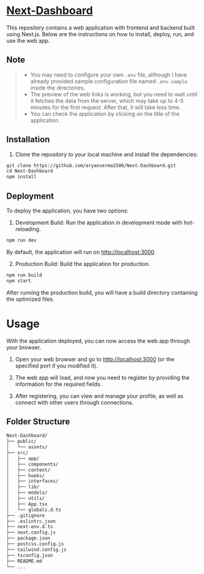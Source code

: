 # [Next-Dashboard](https://next-dashboard.web.app/)

This repository contains a web application with frontend and backend built using Next.js. Below are the instructions on how to install, deploy, run, and use the web app.

## Note

> * You may need to configure your own `.env` file, although I have already provided sample configuration file named `.env.sample` inside the directories.
> * The preview of the web links is working, but you need to wait until it fetches the data from the server, which may take up to 4-5 minutes for the first request. After that, it will take less time.
> * You can check the application by clicking on the title of the application.

## Installation

1. Clone the repository to your local machine and install the dependencies:

```markdown
git clone https://github.com/aryanverma2506/Next-Dashboard.git
cd Next-Dashboard
npm install
```

## Deployment

To deploy the application, you have two options:

1. Development Build: Run the application in development mode with hot-reloading.

```markdown
npm run dev
```

By default, the application will run on [http://localhost:3000](http://localhost:3000).

2. Production Build: Build the application for production.

```markdown
npm run build
npm start
```

After running the production build, you will have a build directory containing the optimized files.

# Usage

With the application deployed, you can now access the web app through your browser.

1. Open your web browser and go to [http://localhost:3000](http://localhost:3000) (or the specified port if you modified it).

2. The web app will load, and now you need to register by providing the information for the required fields.

3. After registering, you can view and manage your profile, as well as connect with other users through connections.

## Folder Structure

```markdown
Next-Dashboard/
├── public/
│   └── assets/
├── src/
│   ├── app/
│   ├── components/
│   ├── context/
│   ├── hooks/
│   ├── interfaces/
│   ├── lib/
│   ├── models/
│   ├── utils/
│   ├── App.tsx
│   └── globals.d.ts
├── .gitignore
├── .eslintrc.json
├── next-env.d.ts
├── next.config.js
├── package.json
├── postcss.config.js
├── tailwind.config.js
├── tsconfig.json
├── README.md
└── ...
```